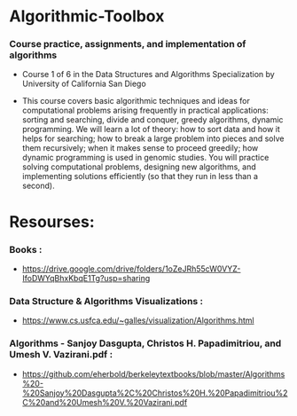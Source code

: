 # Algorithmic-Toolbox

### Course practice, assignments, and implementation of algorithms

- Course 1 of 6 in the Data Structures and Algorithms Specialization
  by University of California San Diego

- This course covers basic algorithmic techniques and ideas for computational problems arising frequently in practical applications: sorting and searching, divide and conquer, greedy algorithms, dynamic programming. We will learn a lot of theory: how to sort data and how it helps for searching; how to break a large problem into pieces and solve them recursively; when it makes sense to proceed greedily; how dynamic programming is used in genomic studies. You will practice solving computational problems, designing new algorithms, and implementing solutions efficiently (so that they run in less than a second).

# Resourses:

### Books :

- https://drive.google.com/drive/folders/1oZeJRh55cW0VYZ-IfoDWYqBhxKbqE1Tg?usp=sharing

### Data Structure & Algorithms Visualizations :

- https://www.cs.usfca.edu/~galles/visualization/Algorithms.html

### Algorithms - Sanjoy Dasgupta, Christos H. Papadimitriou, and Umesh V. Vazirani.pdf :

- https://github.com/eherbold/berkeleytextbooks/blob/master/Algorithms%20-%20Sanjoy%20Dasgupta%2C%20Christos%20H.%20Papadimitriou%2C%20and%20Umesh%20V.%20Vazirani.pdf
